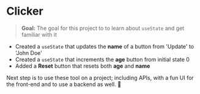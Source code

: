 # Clicker

> **Goal:** The goal for this project to to learn about `useState` and get familiar with it 

+ Created a `useState` that updates the **name** of a button from 'Update' to 'John Doe'
+ Created a `useState` that increments the **age** button from initial state 0
+ Added a **Reset** button that resets both **age** and **name** 

Next step is to use these tool on a project; including APIs, with a fun UI for the front-end and to use a backend as well. 🎉